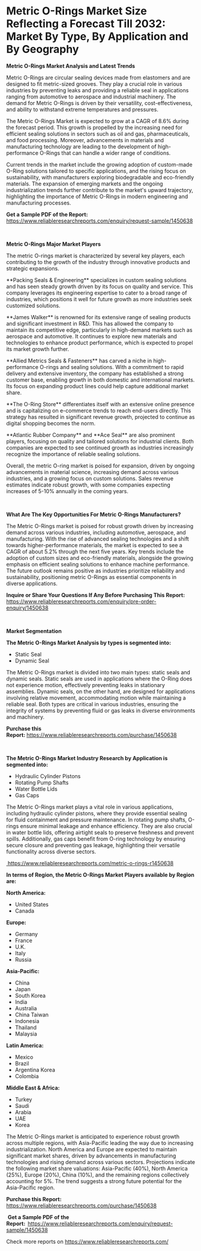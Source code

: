 <p><h1>Metric O-Rings Market Size Reflecting a Forecast Till 2032: Market By Type, By Application and By Geography</h1></p><p><strong>Metric O-Rings Market Analysis and Latest Trends</strong></p>
<p><p>Metric O-Rings are circular sealing devices made from elastomers and are designed to fit metric-sized grooves. They play a crucial role in various industries by preventing leaks and providing a reliable seal in applications ranging from automotive to aerospace and industrial machinery. The demand for Metric O-Rings is driven by their versatility, cost-effectiveness, and ability to withstand extreme temperatures and pressures.</p><p>The Metric O-Rings Market is expected to grow at a CAGR of 8.6% during the forecast period. This growth is propelled by the increasing need for efficient sealing solutions in sectors such as oil and gas, pharmaceuticals, and food processing. Moreover, advancements in materials and manufacturing technology are leading to the development of high-performance O-Rings that can handle a wider range of conditions.</p><p>Current trends in the market include the growing adoption of custom-made O-Ring solutions tailored to specific applications, and the rising focus on sustainability, with manufacturers exploring biodegradable and eco-friendly materials. The expansion of emerging markets and the ongoing industrialization trends further contribute to the market's upward trajectory, highlighting the importance of Metric O-Rings in modern engineering and manufacturing processes.</p></p>
<p><strong>Get a Sample PDF of the Report:&nbsp;</strong> <a href="https://www.reliableresearchreports.com/enquiry/request-sample/1450638?utm_campaign=34&utm_medium=2&utm_source=Github&utm_content=ia&utm_term=27022025&utm_id=metric-o-rings">https://www.reliableresearchreports.com/enquiry/request-sample/1450638</a></p>
<p>&nbsp;</p>
<p><strong>Metric O-Rings Major Market Players</strong></p>
<p><p>The metric O-rings market is characterized by several key players, each contributing to the growth of the industry through innovative products and strategic expansions. </p><p>**Packing Seals & Engineering** specializes in custom sealing solutions and has seen steady growth driven by its focus on quality and service. This company leverages its engineering expertise to cater to a broad range of industries, which positions it well for future growth as more industries seek customized solutions.</p><p>**James Walker** is renowned for its extensive range of sealing products and significant investment in R&D. This has allowed the company to maintain its competitive edge, particularly in high-demand markets such as aerospace and automotive. It continues to explore new materials and technologies to enhance product performance, which is expected to propel its market growth further.</p><p>**Allied Metrics Seals & Fasteners** has carved a niche in high-performance O-rings and sealing solutions. With a commitment to rapid delivery and extensive inventory, the company has established a strong customer base, enabling growth in both domestic and international markets. Its focus on expanding product lines could help capture additional market share.</p><p>**The O-Ring Store** differentiates itself with an extensive online presence and is capitalizing on e-commerce trends to reach end-users directly. This strategy has resulted in significant revenue growth, projected to continue as digital shopping becomes the norm.</p><p>**Atlantic Rubber Company** and **Ace Seal** are also prominent players, focusing on quality and tailored solutions for industrial clients. Both companies are expected to see continued growth as industries increasingly recognize the importance of reliable sealing solutions.</p><p>Overall, the metric O-ring market is poised for expansion, driven by ongoing advancements in material science, increasing demand across various industries, and a growing focus on custom solutions. Sales revenue estimates indicate robust growth, with some companies expecting increases of 5-10% annually in the coming years.</p></p>
<p>&nbsp;</p>
<p><strong>What Are The Key Opportunities For Metric O-Rings Manufacturers?</strong></p>
<p><p>The Metric O-Rings market is poised for robust growth driven by increasing demand across various industries, including automotive, aerospace, and manufacturing. With the rise of advanced sealing technologies and a shift towards higher-performance materials, the market is expected to see a CAGR of about 5.2% through the next five years. Key trends include the adoption of custom sizes and eco-friendly materials, alongside the growing emphasis on efficient sealing solutions to enhance machine performance. The future outlook remains positive as industries prioritize reliability and sustainability, positioning metric O-Rings as essential components in diverse applications.</p></p>
<p><strong>Inquire or Share Your Questions If Any Before Purchasing This Report:</strong> <a href="https://www.reliableresearchreports.com/enquiry/pre-order-enquiry/1450638?utm_campaign=34&utm_medium=2&utm_source=Github&utm_content=ia&utm_term=27022025&utm_id=metric-o-rings">https://www.reliableresearchreports.com/enquiry/pre-order-enquiry/1450638</a></p>
<p>&nbsp;</p>
<p><strong>Market Segmentation</strong></p>
<p><strong>The Metric O-Rings Market Analysis by types is segmented into:</strong></p>
<p><ul><li>Static Seal</li><li>Dynamic Seal</li></ul></p>
<p><p>The Metric O-Rings market is divided into two main types: static seals and dynamic seals. Static seals are used in applications where the O-Ring does not experience motion, effectively preventing leaks in stationary assemblies. Dynamic seals, on the other hand, are designed for applications involving relative movement, accommodating motion while maintaining a reliable seal. Both types are critical in various industries, ensuring the integrity of systems by preventing fluid or gas leaks in diverse environments and machinery.</p></p>
<p><strong>Purchase this Report:&nbsp;</strong><a href="https://www.reliableresearchreports.com/purchase/1450638?utm_campaign=34&utm_medium=2&utm_source=Github&utm_content=ia&utm_term=27022025&utm_id=metric-o-rings">https://www.reliableresearchreports.com/purchase/1450638</a></p>
<p>&nbsp;</p>
<p><strong>The Metric O-Rings Market Industry Research by Application is segmented into:</strong></p>
<p><ul><li>Hydraulic Cylinder Pistons</li><li>Rotating Pump Shafts</li><li>Water Bottle Lids</li><li>Gas Caps</li></ul></p>
<p><p>The Metric O-Rings market plays a vital role in various applications, including hydraulic cylinder pistons, where they provide essential sealing for fluid containment and pressure maintenance. In rotating pump shafts, O-rings ensure minimal leakage and enhance efficiency. They are also crucial in water bottle lids, offering airtight seals to preserve freshness and prevent spills. Additionally, gas caps benefit from O-ring technology by ensuring secure closure and preventing gas leakage, highlighting their versatile functionality across diverse sectors.</p></p>
<p><a href="https://www.reliableresearchreports.com/metric-o-rings-r1450638?utm_campaign=34&utm_medium=2&utm_source=Github&utm_content=ia&utm_term=27022025&utm_id=metric-o-rings">&nbsp;https://www.reliableresearchreports.com/metric-o-rings-r1450638</a></p>
<p><strong>In terms of Region, the Metric O-Rings Market Players available by Region are:</strong></p>
<p>
    <p> <strong> North America: </strong>
        <ul>
            <li>United States</li>
            <li>Canada</li>
        </ul>
        </p> 
    <p> <strong> Europe: </strong>
        <ul>
            <li>Germany</li>
            <li>France</li>
            <li>U.K.</li>
            <li>Italy</li>
            <li>Russia</li>
        </ul>
        </p> 
    <p> <strong> Asia-Pacific: </strong>
        <ul>
            <li>China</li>
            <li>Japan</li>
            <li>South Korea</li>
            <li>India</li>
            <li>Australia</li>
            <li>China Taiwan</li>
            <li>Indonesia</li>
            <li>Thailand</li>
            <li>Malaysia</li>
        </ul>
        </p> 
    <p> <strong> Latin America: </strong>
        <ul>
            <li>Mexico</li>
            <li>Brazil</li>
            <li>Argentina Korea</li>
            <li>Colombia</li>
        </ul>
        </p> 
    <p> <strong> Middle East & Africa: </strong>
        <ul>
            <li>Turkey</li>
            <li>Saudi</li>
            <li>Arabia</li>
            <li>UAE</li>
            <li>Korea</li>
        </ul>
    </p>
    </p>
<p><p>The Metric O-Rings market is anticipated to experience robust growth across multiple regions, with Asia-Pacific leading the way due to increasing industrialization. North America and Europe are expected to maintain significant market shares, driven by advancements in manufacturing technologies and rising demand across various sectors. Projections indicate the following market share valuations: Asia-Pacific (40%), North America (25%), Europe (20%), China (10%), and the remaining regions collectively accounting for 5%. The trend suggests a strong future potential for the Asia-Pacific region.</p></p>
<p><strong>Purchase this Report: </strong><a href="https://www.reliableresearchreports.com/purchase/1450638?utm_campaign=34&utm_medium=2&utm_source=Github&utm_content=ia&utm_term=27022025&utm_id=metric-o-rings">https://www.reliableresearchreports.com/purchase/1450638</a></p>
<p>&nbsp;<strong>Get a Sample PDF of the Report:&nbsp;&nbsp;</strong><a href="https://www.reliableresearchreports.com/enquiry/request-sample/1450638?utm_campaign=34&utm_medium=2&utm_source=Github&utm_content=ia&utm_term=27022025&utm_id=metric-o-rings">https://www.reliableresearchreports.com/enquiry/request-sample/1450638</a></p>
<p><strong></strong></p>
<p>Check more reports on <a href="https://www.reliableresearchreports.com/?utm_campaign=34&utm_medium=2&utm_source=Github&utm_content=ia&utm_term=27022025&utm_id=metric-o-rings">https://www.reliableresearchreports.com/</a></p>
